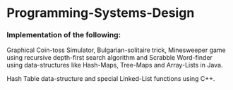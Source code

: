 # Programming-Systems-Design

### Implementation of the following:

Graphical Coin-toss Simulator, Bulgarian-solitaire trick, Minesweeper game using recursive depth-first search algorithm and Scrabble Word-finder using data-structures like Hash-Maps, Tree-Maps and Array-Lists in Java. 


Hash Table data-structure and special Linked-List functions using C++.

